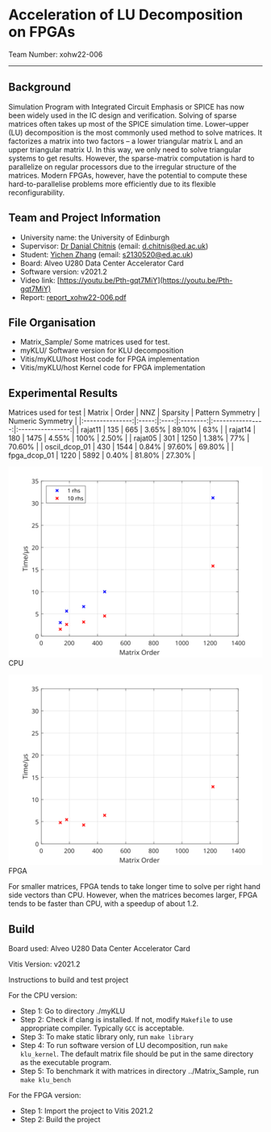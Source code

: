 # Acceleration of LU Decomposition on FPGAs

Team Number: xohw22-006
***

## Background
Simulation Program with Integrated Circuit Emphasis or SPICE has now been widely used in the IC design and verification. Solving of sparse matrices often takes up most of the SPICE simulation time. Lower–upper (LU) decomposition is the most commonly used method to solve matrices. It factorizes a matrix into two factors – a lower triangular matrix L and an upper triangular matrix U. In this way, we only need to solve triangular systems to get results. However, the sparse-matrix computation is hard to parallelize on regular processors due to the irregular structure of the matrices. Modern FPGAs, however, have the potential to compute these hard-to-parallelise problems more efficiently due to its flexible reconfigurability.

## Team and Project Information
- University name: the University of Edinburgh
- Supervisor: [Dr Danial Chitnis](https://github.com/danchitnis) (email: [d.chitnis@ed.ac.uk](mailto:d.chitnis@ed.ac.uk))
- Student: [Yichen Zhang](https://github.com/psdzzm) (email: [s2130520@ed.ac.uk](mailto:s2130520@ed.ac.uk))
- Board: Alveo U280 Data Center Accelerator Card
- Software version: v2021.2
- Video link: [https://youtu.be/Pth-gqt7MiY](https://youtu.be/Pth-gqt7MiY)
- Report: [report_xohw22-006.pdf](../Documents/xohw/out/report_xohw22-006.pdf)

## File Organisation
- Matrix_Sample/
  Some matrices used for test.
- myKLU/
  Software version for KLU decomposition
- Vitis/myKLU/host
  Host code for FPGA implementation
- Vitis/myKLU/host
  Kernel code for FPGA implementation

## Experimental Results
Matrices used for test
|      Matrix     | Order |  NNZ | Sparsity | Pattern Symmetry | Numeric Symmetry |
|:---------------:|:-----:|:----:|:--------:|:----------------:|:----------------:|
|     rajat11     |  135  |  665 |  3.65\%  |      89.10\%     |       63\%       |
|     rajat14     |  180  | 1475 |  4.55\%  |       100\%      |      2.50\%      |
|     rajat05     |  301  | 1250 |  1.38\%  |       77\%       |      70.60\%     |
| oscil\_dcop\_01 |  430  | 1544 |  0.84\%  |      97.60\%     |      69.80\%     |
|  fpga\_dcop\_01 |  1220 | 5892 |  0.40\%  |      81.80\%     |      27.30\%     |

![cpu](Images/klu_cpu.svg)
CPU

![fpga](Images/klu_fpga.svg)
FPGA

For smaller matrices, FPGA tends to take longer time to solve per right hand side vectors than CPU. However, when the matrices becomes larger, FPGA tends to be faster than CPU, with a speedup of about 1.2.

## Build

Board used: Alveo U280 Data Center Accelerator Card

Vitis Version: v2021.2

Instructions to build and test project

For the CPU version:
- Step 1: Go to directory ./myKLU
- Step 2: Check if clang is installed. If not, modify `Makefile` to use appropriate compiler. Typically `GCC` is acceptable.
- Step 3: To make static library only, run `make library`
- Step 4: To run software version of LU decomposition, run `make klu_kernel`. The default matrix file should be put in the same directory as the executable program.
- Step 5: To benchmark it with matrices in directory ../Matrix_Sample, run `make klu_bench`


For the FPGA version:
- Step 1: Import the project to Vitis 2021.2
- Step 2: Build the project


